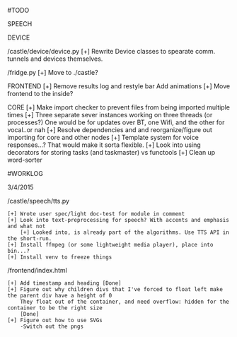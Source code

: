 #TODO

SPEECH

DEVICE

/castle/device/device.py
[+] Rewrite Device classes to spearate comm. tunnels and devices themselves.

/fridge.py
[+] Move to ./castle?


FRONTEND
[+] Remove results log and restyle bar
	Add animations
[+] Move frontend to the inside?

CORE
[+] Make import checker to prevent files from being imported multiple times
[+] Three separate sever instances working on three threads (or processes?)
    One would be for updates over BT, one Wifi, and the other for vocal..or nah
[+] Resolve dependencies and and reorganize/figure out importing for core and other nodes
[+] Template system for voice responses...? That would make it sorta flexible.
[+] Look into using decorators for storing tasks (and taskmaster) vs functools
[+] Clean up word-sorter



#WORKLOG

3/4/2015

/castle/speech/tts.py

    [+] Wrote user spec/light doc-test for module in comment
    [+] Look into text-preprocessing for speech? With accents and emphasis and what not
        [+] Looked into, is already part of the algorithms. Use TTS API in the short-run.
    [+] Install ffmpeg (or some lightweight media player), place into bin...?
    [+] Install venv to freeze things

/frontend/index.html

	[+] Add timestamp and heading [Done]
	[+] Figure out why children divs that I've forced to float left make the parent div have a height of 0
		They float out of the container, and need overflow: hidden for the container to be the right size
		[Done]
	[+] Figure out how to use SVGs
		-Switch out the pngs
